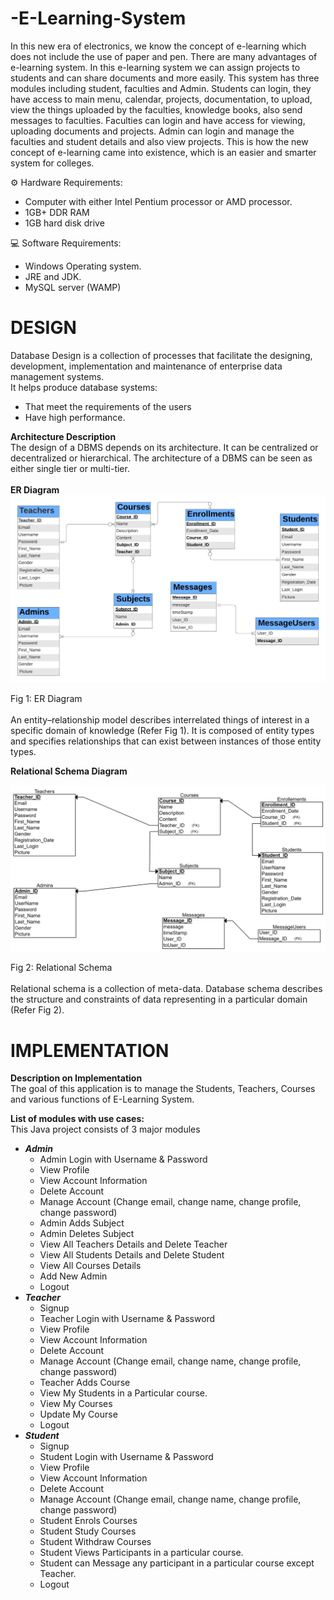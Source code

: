 # -E-Learning-System
In this new era of electronics, we know the concept of e-learning which does not include the use of paper and pen. There are many advantages of e-learning system. In this e-learning system we can assign projects to students and can share documents and more easily. This system has three modules including student, faculties and Admin. Students can login, they have access to main menu, calendar, projects, documentation, to upload, view the things uploaded by the faculties, knowledge books, also send messages to faculties. Faculties can login and have access for viewing, uploading documents and projects. Admin can login and manage the faculties and student details and also view projects. This is how the new concept of e-learning came into existence, which is an easier and smarter system for colleges.


⚙️    Hardware Requirements:<br>
*   Computer with either Intel Pentium processor or AMD processor.<br>
*   1GB+ DDR RAM<br>
*   1GB hard disk drive<br>


💻    Software Requirements:<br>
*   Windows Operating system.<br>
*   JRE and JDK.<br>	
*   MySQL server (WAMP)<br>

# DESIGN<br>
Database Design is a collection of processes that facilitate the designing, development, implementation and maintenance of enterprise data management systems.<br>
It helps produce database systems:<br>
*   That meet the requirements of the users<br>
*   Have high performance.<br>

**Architecture Description** <br>
The design of a DBMS depends on its architecture. It can be centralized or decentralized or hierarchical. The architecture of a DBMS can be seen as either single tier or multi-tier.<br><br>
**ER Diagram**
![image.png](diagrams/ER_Diagram.jpg)

Fig 1: ER Diagram <br><br>
An entity–relationship model describes interrelated things of interest in a specific domain of knowledge (Refer Fig 1). It is composed of entity types and specifies relationships that can exist between instances of those entity types.

**Relational Schema Diagram**

![image_1.png](diagrams/Relatoinal_Schema.jpg)

 Fig 2: Relational Schema <br><br>
Relational schema is a collection of meta-data. Database schema describes the structure and constraints of data representing in a particular domain (Refer Fig 2).

# IMPLEMENTATION <br>
**Description on Implementation**<br>
The goal of this application is to manage the Students, Teachers, Courses and various functions of E-Learning System.

**List of modules with use cases:**<br>
This Java project consists of 3 major modules
*  ***Admin***<br>
   * Admin Login with Username & Password<br>
   * View Profile<br>
   * View Account Information<br>
   * Delete Account<br>
   * Manage Account (Change email, change name, change profile, change password)<br>
   * Admin Adds Subject<br>
   * Admin Deletes Subject<br>
   * View All Teachers Details and Delete Teacher<br>
   * View All Students Details and Delete Student<br>
   * View All Courses Details<br>
   * Add New Admin<br>
   * Logout<br>
*  ***Teacher***<br>
   *  Signup<br>
   *  Teacher Login with Username & Password<br>
   *  View Profile<br>
   *  View Account Information<br>
   *  Delete Account<br>
   *  Manage Account (Change email, change name, change profile, change password)<br>
   *  Teacher Adds Course<br>
   *  View My Students in a Particular course.<br>
   *  View My Courses<br>
   *  Update My Course<br>
   *  Logout<br>
*  ***Student***<br>
   *  Signup<br>
   *  Student Login with Username & Password<br>
   *  View Profile<br>
   *  View Account Information<br>
   *  Delete Account<br>
   *  Manage Account (Change email, change name, change profile, change password)<br>
   *  Student Enrols Courses<br>
   *  Student Study Courses<br>
   *  Student Withdraw Courses<br>
   *  Student Views Participants in a particular course.<br>
   *  Student can Message any participant in a particular course except Teacher.<br>
   *  Logout<br>
